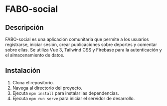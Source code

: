 # FABO-social

## Descripción

FABO-social es una aplicación comunitaria que permite a los usuarios registrarse, iniciar sesión, crear publicaciones sobre deportes y comentar sobre ellas. Se utiliza Vue 3, Tailwind CSS y Firebase para la autenticación y el almacenamiento de datos.

## Instalación

1. Clona el repositorio.
2. Navega al directorio del proyecto.
3. Ejecuta `npm install` para instalar las dependencias.
4. Ejecuta `npm run serve` para iniciar el servidor de desarrollo.
